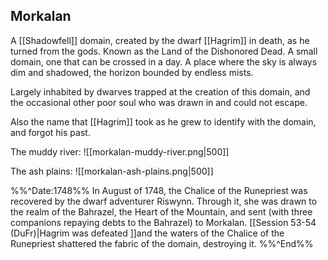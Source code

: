 ## Morkalan

A [[Shadowfell]] domain, created by the dwarf [[Hagrim]] in death, as he turned from the gods. Known as the Land of the Dishonored Dead. A small domain, one that can be crossed in a day. A place where the sky is always dim and shadowed, the horizon bounded by endless mists.

Largely inhabited by dwarves trapped at the creation of this domain, and the occasional other poor soul who was drawn in and could not escape. 

Also the name that [[Hagrim]] took as he grew to identify with the domain, and forgot his past. 

The muddy river:
![[morkalan-muddy-river.png|500]]

The ash plains:
![[morkalan-ash-plains.png|500]]

%%^Date:1748%%
In August of 1748, the Chalice of the Runepriest was recovered by the dwarf adventurer Riswynn. Through it, she was drawn to the realm of the Bahrazel, the Heart of the Mountain, and sent (with three companions repaying debts to the Bahrazel) to Morkalan. [[Session 53-54 (DuFr)|Hagrim was defeated ]]and the waters of the Chalice of the Runepriest shattered the fabric of the domain, destroying it. 
%%^End%%